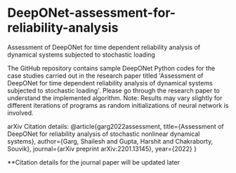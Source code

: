 # DeepONet-assessment-for-reliability-analysis

Assessment of DeepONet for time dependent reliability analysis of dynamical systems subjected to stochastic loading

The GitHub repository contains sample DeepONet Python codes for the case studies carried out in the research paper titled 'Assessment of DeepONet for time dependent reliability analysis of dynamical systems subjected to stochastic loading'. Please go through the research paper to understand the implemented algorithm.
Note: Results may vary slightly for different iterations of programs as random initializations of neural network is involved.

arXiv Citation details:
@article{garg2022assessment,
  title={Assessment of DeepONet for reliability analysis of stochastic nonlinear dynamical systems},
  author={Garg, Shailesh and Gupta, Harshit and Chakraborty, Souvik},
  journal={arXiv preprint arXiv:2201.13145},
  year={2022}
}

**Citation details for the journal paper will be updated later
